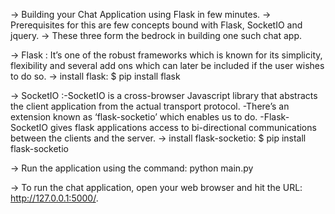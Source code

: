 -> Building your Chat Application using Flask in few minutes.
-> Prerequisites for this are few concepts bound with Flask, SocketIO and jquery.
-> These three form the bedrock in building one such chat app.

-> Flask : It’s one of the robust frameworks which is known for its simplicity,
          flexibility and several add ons which can later be included if the user wishes to do so.
-> install flask:
        $ pip install flask

-> SocketIO :-SocketIO is a cross-browser Javascript library that abstracts the client application from 
              the actual transport protocol.
             -There’s an extension known as ‘flask-socketio’ which enables us to do.
             -Flask-SocketIO gives flask applications access to bi-directional communications between
              the clients and the server.
-> install flask-socketio:
        $ pip install flask-socketio

-> Run the application using the command: python main.py

-> To run the chat application, open your web browser and hit the URL: http://127.0.0.1:5000/.
